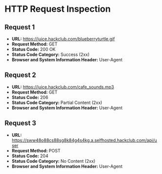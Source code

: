 # HTTP Request Inspection

## Request 1
- **URL:** https://juice.hackclub.com/blueberryturtle.gif
- **Request Method:** GET
- **Status Code:** 200 OK
- **Status Code Category:** Success (2xx)
- **Browser and System Information Header:** User-Agent

## Request 2
- **URL:** https://juice.hackclub.com/cafe_sounds.mp3
- **Request Method:** GET
- **Status Code:** 206
- **Status Code Category:** Partial Content (2xx)
- **Browser and System Information Header:** User-Agent

## Request 3
- **URL:** https://sww48o88cs88sg8k84g4s4kg.a.selfhosted.hackclub.com/api/user
- **Request Method:** POST
- **Status Code:** 204
- **Status Code Category:** No Content (2xx)
- **Browser and System Information Header:** User-Agent